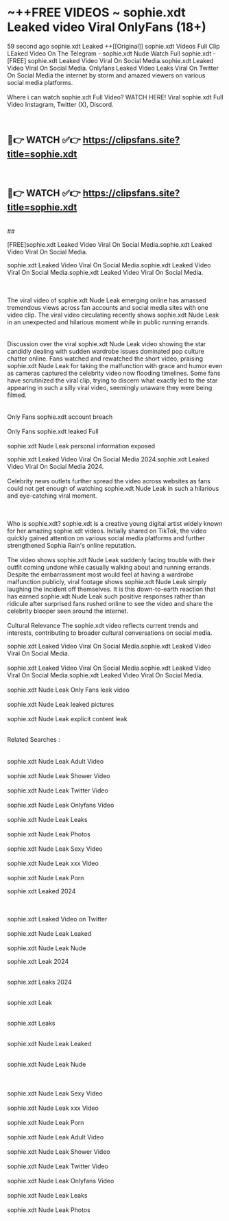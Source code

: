 # ~++FREE VIDEOS ~ sophie.xdt Leaked video Viral OnlyFans (18+)<br>


59 second ago sophie.xdt Leaked ++[[Original]] sophie.xdt Videos Full Clip LEaked Video On The Telegram  - sophie.xdt Nude  Watch Full sophie.xdt - [FREE] sophie.xdt Leaked Video Viral On Social Media.sophie.xdt Leaked Video Viral On Social Media.   Onlyfans Leaked Video Leaks Viral On Twitter On Social Media the internet by storm and amazed viewers on various social media platforms. <br><br>
Where i can watch sophie.xdt Full Video? WATCH HERE! Viral sophie.xdt Full Video Instagram, Twitter (X), Discord. <br>


 <br>

##  🔴👉 WATCH ✅👉  <a href="https://clipsfans.site?title=sophie.xdt&ref=git">https://clipsfans.site?title=sophie.xdt</a> <br>
  <br>

##  🔴👉 WATCH ✅👉  <a href="https://clipsfans.site?title=sophie.xdt&ref=git">https://clipsfans.site?title=sophie.xdt</a> <br>
  <br>
  ##



[FREE]sophie.xdt Leaked Video Viral On Social Media.sophie.xdt Leaked Video Viral On Social Media. <br>

sophie.xdt Leaked Video Viral On Social Media.sophie.xdt Leaked Video Viral On Social Media.sophie.xdt Leaked Video Viral On Social Media. <br>


  <br>

  <br>
The viral video of sophie.xdt Nude Leak emerging online has amassed tremendous views across fan accounts and social media sites with one video clip. The viral video circulating recently shows sophie.xdt Nude Leak in an unexpected and hilarious moment while in public running errands.<br>
<br>


<br>
Discussion over the viral sophie.xdt Nude Leak video showing the star candidly dealing with sudden wardrobe issues dominated pop culture chatter online. Fans watched and rewatched the short video, praising sophie.xdt Nude Leak for taking the malfunction with grace and humor even as cameras captured the celebrity video now flooding timelines. Some fans have scrutinized the viral clip, trying to discern what exactly led to the star appearing in such a silly viral video, seemingly unaware they were being filmed.<br>
<br>
<br> 
Only Fans sophie.xdt account breach<br>
<br>
Only Fans sophie.xdt leaked Full <br>
<br>
sophie.xdt Nude Leak personal information exposed<br>

sophie.xdt Leaked Video Viral On Social Media 2024.sophie.xdt Leaked Video Viral On Social Media 2024. <br>
<br>
Celebrity news outlets further spread the video across websites as fans could not get enough of watching sophie.xdt Nude Leak in such a hilarious and eye-catching viral moment.<br>
<br>

<br>
Who is sophie.xdt? sophie.xdt is a creative young digital artist widely known for her amazing sophie.xdt videos. Initially shared on TikTok, the video quickly gained attention on various social media platforms and further strengthened Sophia Rain's online reputation.<br>
<br>
The video shows sophie.xdt Nude Leak suddenly facing trouble with their outfit coming undone while casually walking about and running errands. Despite the embarrassment most would feel at having a wardrobe malfunction publicly, viral footage shows sophie.xdt Nude Leak simply laughing the incident off themselves. It is this down-to-earth reaction that has earned sophie.xdt Nude Leak such positive responses rather than ridicule after surprised fans rushed online to see the video and share the celebrity blooper seen around the internet.<br>
<br>
Cultural Relevance The sophie.xdt video reflects current trends and interests, contributing to broader cultural conversations on social media.<br>

sophie.xdt Leaked Video Viral On Social Media.sophie.xdt Leaked Video Viral On Social Media.<br>
<br>
sophie.xdt Leaked Video Viral On Social Media.sophie.xdt Leaked Video Viral On Social Media.sophie.xdt Leaked Video Viral On Social Media.<br>
<br>
sophie.xdt Nude Leak Only Fans leak video<br>
<br>
sophie.xdt Nude Leak leaked pictures<br>
<br>
sophie.xdt Nude Leak explicit content leak<br>


<br>
Related Searches :<br>
<br>

<br>
sophie.xdt Nude Leak Adult Video<br>
<br>
sophie.xdt Nude Leak Shower Video<br>
<br>
sophie.xdt Nude Leak Twitter Video<br>
<br>
sophie.xdt Nude Leak Onlyfans Video<br>
<br>
sophie.xdt Nude Leak Leaks<br>
<br>
sophie.xdt Nude Leak Photos<br>

<br>
sophie.xdt Nude Leak Sexy Video<br>
<br>
sophie.xdt Nude Leak xxx Video<br>
<br>
sophie.xdt Nude Leak Porn<br>

sophie.xdt  Leaked 2024 <br> <br>
<br>

sophie.xdt Leaked Video on Twitter <br>
<br>
sophie.xdt Nude Leak Leaked<br>
<br>
sophie.xdt Nude Leak Nude<br>


sophie.xdt  Leak 2024 <br> <br>



sophie.xdt  Leaks 2024 <br> <br>



 
sophie.xdt  Leak<br> <br>



sophie.xdt  Leaks<br> <br>


sophie.xdt Nude Leak Leaked<br> <br>

sophie.xdt Nude Leak Nude<br> <br>
<br> <br>
sophie.xdt Nude Leak Sexy Video
<br> <br>
sophie.xdt Nude Leak xxx Video
<br> <br>
sophie.xdt Nude Leak Porn
<br> <br>
sophie.xdt Nude Leak Adult Video
<br> <br>
sophie.xdt Nude Leak Shower Video
<br> <br>
sophie.xdt Nude Leak Twitter Video
<br> <br>
sophie.xdt Nude Leak Onlyfans Video
<br> <br>
sophie.xdt Nude Leak Leaks
<br> <br>
sophie.xdt Nude Leak Photos






</p>




 



</p>










